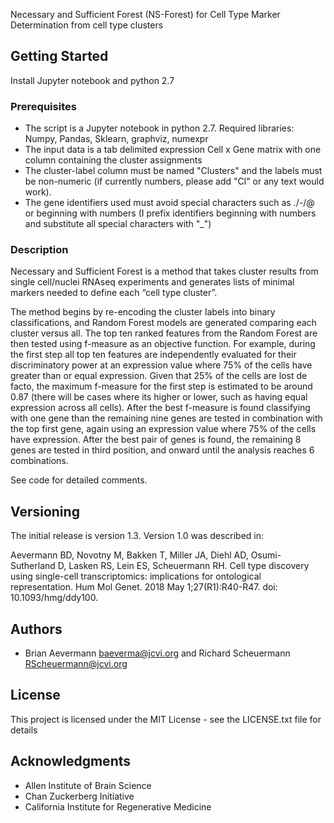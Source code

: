 Necessary and Sufficient Forest (NS-Forest) for Cell Type Marker Determination from cell type clusters

## Getting Started

Install Jupyter notebook and python 2.7

### Prerequisites

* The script is a Jupyter notebook in python 2.7. Required libraries: Numpy, Pandas, Sklearn, graphviz, numexpr
* The input data is a tab delimited expression Cell x Gene matrix with one column containing the cluster assignments 
* The cluster-label column must be named "Clusters" and the labels must be non-numeric (if currently numbers, please add "Cl" or any text would work). 
* The gene identifiers used must avoid special characters such as ./-/@ or beginning with numbers (I prefix identifiers beginning with numbers and substitute all special characters with "_")


### Description

Necessary and Sufficient Forest is a method that takes cluster results from single cell/nuclei RNAseq experiments 
and generates lists of minimal markers needed to define each “cell type cluster”. 
 
The method begins by re-encoding the cluster labels into binary classifications, and Random Forest models are generated comparing each 
cluster versus all. The top ten ranked features from the Random Forest are then tested using f-measure as an objective function. 
For example, during the first step all top ten features are independently evaluated for their discriminatory power at an 
expression value where 75% of the cells have greater than or equal expression. Given that 25% of the cells are lost de facto,
the maximum f-measure for the first step is estimated to be around 0.87 (there will be cases where its higher or lower, such 
as having equal expression across all cells). After the best f-measure is found classifying with one gene than the remaining 
nine genes are tested in combination with the top first gene, again using an expression value where 75% of the cells have expression. 
After the best pair of genes is found, the remaining 8 genes are tested in third position, and onward until the analysis reaches
6 combinations.   

See code for detailed comments. 


## Versioning

The initial release is version 1.3. Version 1.0 was described in: 

Aevermann BD, Novotny M, Bakken T, Miller JA, Diehl AD, Osumi-Sutherland D, Lasken RS, Lein ES, Scheuermann RH.
Cell type discovery using single-cell transcriptomics: implications for ontological representation. 
Hum Mol Genet. 2018 May 1;27(R1):R40-R47. doi: 10.1093/hmg/ddy100.


## Authors

* Brian Aevermann baeverma@jcvi.org and Richard Scheuermann RScheuermann@jcvi.org


## License

This project is licensed under the MIT License - see the LICENSE.txt file for details

## Acknowledgments

* Allen Institute of Brain Science
* Chan Zuckerberg Initiative 
* California Institute for Regenerative Medicine 

